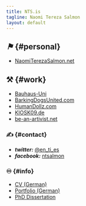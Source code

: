 ```yaml
---
title: NTS.is
tagline: Naomi Tereza Salmon
layout: default
---
```


## <i class="icon-off"><b>⚑</b></i> {#personal}

- [NaomiTerezaSalmon.net](http://NaomiTerezaSalmon.net "Website of Naomi Tereza Salmon")


## ⚒ {#work}

- [Bauhaus-Uni](http://www.uni-weimar.de/gestaltung/lehrgebiete-personen/freie-kunst/naomi-tereza-salmon/ "Naomi Tereza Salmon's site with the Bauhaus-Uni Weimar")
- [BarkingDogsUnited.com](http://BarkingDogsUnited.com "Artist Duo: Barking Dogs United")
- [HumanDollz.com](http://HumanDollz.com "Barking Dogs United project: Human Dollz")
- [KIOSK09.de](http://KIOSK09.de "KIOSK09 project curated by Naomi Tereza Salmon")
- [be-an-artivist.net](http://be-an-artivist.net "project website for 'Simon says: take me by the word', the Master Thesis of Naomi Tereza Salmon")


### ✍ {#contact}

- <i class="icon-twitter"><b>twitter:</b></i> [@en\_ti\_es](https://twitter.com/en_ti_es "Naomi Tereza Salmon on twitter")
- <i class="icon-facebook-sign"><b>facebook:</b></i> [ntsalmon](https://www.facebook.com/ntsalmon "Naomi Tereza Salmon on Facebook")


### ♾ {#info}

- [CV (German)](http://files.nts.is/cv/CV.NTS_de.pdf "Curriculum Vitae of Naomi Tereza Salmon")
- [Portfolio (German)](http://files.nts.is/cv/MAPPE.NTS.is_de.min.pdf "Portfolio of Naomi Tereza Salmon, small PDF")
- [PhD Dissertation](http://phd.nts.is "Doctoral dissertation of Naomi Tereza Salmon, Web Publication")

